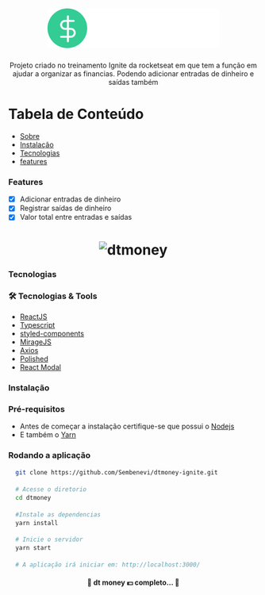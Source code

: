 
<h1 align="center">
<img src="./src/assets/logo.svg">
</h1>

<p align="center" id="sobre">Projeto criado no treinamento Ignite da rocketseat em que tem a função em ajudar a organizar as financias. Podendo adicionar entradas de dinheiro e saídas também  </p>


<h1> Tabela de Conteúdo </h1>

<!--ts-->
   * [Sobre](#Sobre)
   * [Instalação](#instalacao)
   * [Tecnologias](#tecnologias)
   * [features](#features)
<!--te-->

<h3 id="features">Features </h1>

- [x] Adicionar entradas de dinheiro
- [x] Registrar saídas de dinheiro
- [x] Valor total entre entradas e saídas
<h1 align="center">
  <img alt="dtmoney"  src="https://i.imgur.com/o8OdpRb.png" />
</h1>

<h3 id="tecnologias"> Tecnologias </h1>

### 🛠 Tecnologias & Tools 
- [ReactJS](https://pt-br.reactjs.org/)
- [Typescript](https://www.typescriptlang.org/)
- [styled-components](https://styled-components.com/)
- [MirageJS](https://miragejs.com/)
- [Axios](https://github.com/axios/axios)
- [Polished](https://polished.js.org/)
- [React Modal](https://github.com/reactjs/react-modal)


<h3 id="instalacao"> Instalação </h1>

### Pré-requisitos
- Antes de começar a instalação certifique-se que possui o [Nodejs](https://nodejs.org/en/download) 
- E também o [Yarn](https://classic.yarnpkg.com/en/docs/install/#debian-stable)

### Rodando a aplicação

```bash
  git clone https://github.com/Sembenevi/dtmoney-ignite.git

  # Acesse o diretorio 
  cd dtmoney

  #Instale as dependencias
  yarn install 

  # Inicie o servidor
  yarn start 

  # A aplicação irá iniciar em: http://localhost:3000/
```

<h4 align="center"> 
	🚧  dt money 💵 completo... 🚧
</h4>